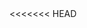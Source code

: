 <html>
  <head>
<<<<<<< HEAD
    <style type="text/css">
      .title-word {
	  animation: color-animation 4s linear infinite;
      }
=======

   <link rel="stylesheet" type="text/css" href="main.css" />
>>>>>>> babf16838eccce6e08785cef3d033bab9b13788d

.title-word-1 {
    --color-1: #DF8453;
    --color-2: #3D8DAE;
    --color-3: #E4A9A8;
}

.title-word-2 {
    --color-1: #DBAD4A;
    --color-2: #ACCFCB;
    --color-3: #17494D;
}

.title-word-3 {
    --color-1: #ACCFCB;
    --color-2: #E4A9A8;
    --color-3: #ACCFCB;
}

.title-word-4 {
    --color-1: #3D8DAE;
    --color-2: #DF8453;
    --color-3: #E4A9A8;
}

@keyframes color-animation {
    0%    {color: var(--color-1)}
    32%   {color: var(--color-1)}
    33%   {color: var(--color-2)}
    65%   {color: var(--color-2)}
    66%   {color: var(--color-3)}
    99%   {color: var(--color-3)}
    100%  {color: var(--color-1)}
}

/* Here are just some visual styles. ?? */

.container {
    display: grid;
    place-items: center;  
    text-align: center;
  height: 100vh
}

.title {
    font-family: "Montserrat", sans-serif;
    font-weight: 800;
    font-size: 8.5vw;
    text-transform: uppercase;
}
      
      </style>
  </head>
  <body>

    <div class="container">
  <h2 class="title">
    <span class="title-word title-word-1">This</span>
    <span class="title-word title-word-2">is</span>
    <span class="title-word title-word-3">my</span>
    <span class="title-word title-word-4">text</span>
  </h2>
</div>

  </body>
</html>
